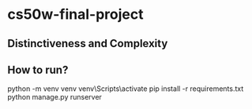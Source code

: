 # cs50w-final-project

## Distinctiveness and Complexity

## How to run?
python -m venv venv
venv\Scripts\activate
pip install -r requirements.txt
python manage.py runserver